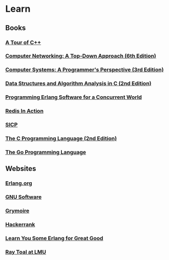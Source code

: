 # Learn
## Books
### [A Tour of C++](http://www.stroustrup.com/Tour.html)
### [Computer Networking: A Top-Down Approach (6th Edition)](https://www.amazon.com/Computer-Networking-Top-Down-Approach-6th/dp/0132856204)
### [Computer Systems: A Programmer's Perspective (3rd Edition)](http://csapp.cs.cmu.edu/3e/about.html)
### [Data Structures and Algorithm Analysis in C (2nd Edition)](https://www.amazon.com/Data-Structures-Algorithm-Analysis-2nd/dp/0201498405)
### [Programming Erlang Software for a Concurrent World](https://pragprog.com/book/jaerlang2/programming-erlang)
### [Redis In Action](https://redislabs.com/community/ebook/)
### [SICP](https://mitpress.mit.edu/sicp/)
### [The C Programming Language (2nd Edition)](https://www.amazon.com/Programming-Language-2nd-Brian-Kernighan/dp/0131103628)
### [The Go Programming Language](http://www.gopl.io/)
## Websites 
### [Erlang.org](http://erlang.org)
### [GNU Software](https://www.gnu.org/software/)
### [Grymoire](http://www.grymoire.com)
### [Hackerrank](https://www.hackerrank.com)
### [Learn You Some Erlang for Great Good](http://learnyousomeerlang.com/content)
### [Ray Toal at LMU](http://cs.lmu.edu/~ray/)